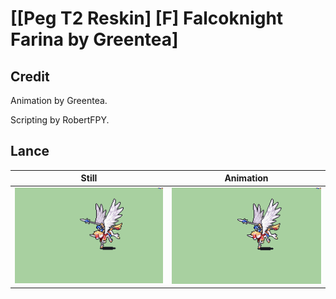 # [\[Peg T2 Reskin\] \[F\] Falcoknight Farina by Greentea]

## Credit

Animation by Greentea.

Scripting by RobertFPY.

## Lance

| Still | Animation |
| :---: | :-------: |
| ![Lance still](./Lance_000.png) | ![Lance animation](./Lance.gif) |
